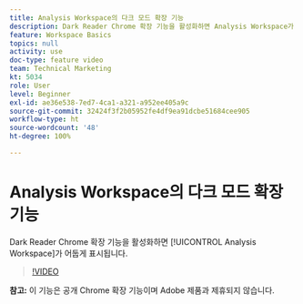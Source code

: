 ```yaml
---
title: Analysis Workspace의 다크 모드 확장 기능
description: Dark Reader Chrome 확장 기능을 활성화하면 Analysis Workspace가 어둡게 표시됩니다.
feature: Workspace Basics
topics: null
activity: use
doc-type: feature video
team: Technical Marketing
kt: 5034
role: User
level: Beginner
exl-id: ae36e538-7ed7-4ca1-a321-a952ee405a9c
source-git-commit: 32424f3f2b05952fe4df9ea91dcbe51684cee905
workflow-type: ht
source-wordcount: '48'
ht-degree: 100%

---
```


# Analysis Workspace의 다크 모드 확장 기능

Dark Reader Chrome 확장 기능을 활성화하면 [!UICONTROL Analysis Workspace]가 어둡게 표시됩니다.

>[!VIDEO](https://video.tv.adobe.com/v/33774/?quality=12)

**참고:** 이 기능은 공개 Chrome 확장 기능이며 Adobe 제품과 제휴되지 않습니다.
